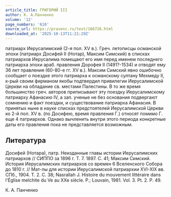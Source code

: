 ```yaml
---
article_title: ГРИГОРИЙ III
author: К. А.Панченко
volume: '12'
page_numbers: '610'
source_url: https://pravenc.ru/text/166726.html
downloaded_at: '2025-10-13T11:21:29Z'
---
```


патриарх Иерусалимский (2-я пол. XV в.). Греч. летописцы османской эпохи (патриарх Досифей II (Нотар), Максим Симский) в списках патриархов Иерусалима помещают его имя перед именем последнего патриарха эпохи араб. правления Дорофея II (1491?-1534) и отводят ему 36 лет правления (60-80-е гг. XV в.). Максим Симский явно ошибочно сообщает о поездке этого патриарха к османскому султану Мехмеду II, к-рый своим фирманом якобы подтвердил привилегии Иерусалимской Церкви на обладание св. местами Палестины. В то же время большинство греч. авторов приписывают эту поездку Иерусалимскому патриарху Афанасию IV, а зап. ученые не без основания подвергают сомнению и факт поездки, и существование патриарха Афанасия. В принятых ныне в науке списках предстоятелей Иерусалимской Церкви ко 2-й пол. XV в. (по Досифею, время правления Г.) относят помимо Г. еще 4 патриархов. Однако вычленить внутри этого периода конкретные даты его правления пока не представляется возможным.

## Литература

Досифей (Нотара), патр. Неизданные главы истории Иерусалимских патриархов // СИППО за 1896 г. T. 7. 1897. С. 41; Максим Симский. История Иерусалимских патриархов со времен 6 Вселенского Собора до 1810 г. // Мат-лы для истории Иерусалимской патриархии XVI-XIX вв. СПб., 1904. Т. 2. С. 38; Nasrallah J. Histoire du mouvement littéraire dans l'Église melchite du Ve au XXe siècle. P.; Louvain, 1981. Vol. 3. Pt. 2. P. 49.

К. А.  Панченко
